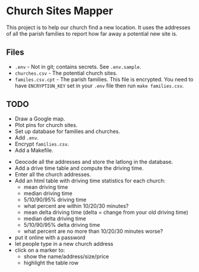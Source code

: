 Church Sites Mapper
===================

This project is to help our church find a new location. It uses the addresses of all the parish families to report how far away a potential new site is.


Files
-----

- `.env` - Not in git; contains secrets. See `.env.sample`.
- `churches.csv` - The potential church sites.
- `familes.csv.cpt` - The parish families. This file is encrypted. You need to have `ENCRYPTION_KEY` set in your `.env` file then run `make families.csv`.


TODO
----

+ Draw a Google map.
+ Plot pins for church sites.
+ Set up database for families and churches.
+ Add `.env`.
+ Encrypt `families.csv`.
+ Add a Makefile.
- Geocode all the addresses and store the latlong in the database.
- Add a drive time table and compute the driving time.
- Enter all the church addresses.
- Add an html table with driving time statistics for each church:
  - mean driving time
  - median driving time
  - 5/10/90/95% driving time
  - what percent are within 10/20/30 minutes?
  - mean delta driving time (delta = change from your old driving time)
  - median delta driving time
  - 5/10/90/95% delta driving time
  - what percent are no more than 10/20/30 minutes worse?
- put it online with a password
- let people type in a new church address
- click on a marker to:
  - show the name/address/size/price
  - highlight the table row
